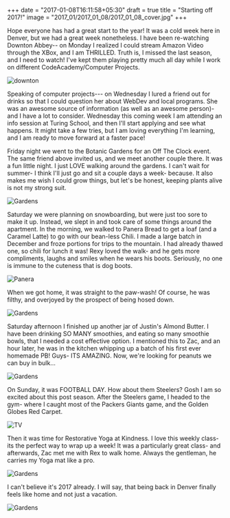 +++
date = "2017-01-08T16:11:58+05:30"
draft = true
title = "Starting off 2017!"
image = "2017_01/2017_01_08/2017_01_08_cover.jpg"
+++

Hope everyone has had a great start to the year! It was a cold week here in Denver, but we had a great week nonetheless. I have been re-watching Downton Abbey-- on Monday I realized I could stream Amazon Video through the XBox, and I am THRILLED. Truth is, I missed the last season, and I need to watch! I've kept them playing pretty much all day while I work on different CodeAcademy/Computer Projects.

![downton](/images/2017_01/2017_01_08/2017_01_08_comp.jpg)

Speaking of computer projects--- on Wednesday I lured a friend out for drinks so that I could question her about WebDev and local programs. She was an awesome source of information (as well as an awesome person)- and I have a lot to consider. Wednesday this coming week I am attending an info session at Turing School, and then I'll start applying and see what happens. It might take a few tries, but I am loving everything I'm learning, and I am ready to move forward at a faster pace!

Friday night we went to the Botanic Gardens for an Off The Clock event. The same friend above invited us, and we meet another couple there. It was a fun little night. I just LOVE walking around the gardens. I can't wait for summer- I think I'll just go and sit a couple days a week- because. It also makes me wish I could grow things, but let's be honest, keeping plants alive is not my strong suit.

![Gardens](/images/2017_01/2017_01_08/2017_01_08_gardens.jpg)


Saturday we were planning on snowboarding, but were just too sore to make it up. Instead, we slept in and took care of some things around the apartment. In the morning, we walked to Panera Bread to get a loaf (and a Caramel Latte) to go with our bean-less Chili. I made a large batch in December and froze portions for trips to the mountain. I had already thawed one, so chili for lunch it was! Rexy loved the walk- and he gets more compliments, laughs and smiles when he wears his boots. Seriously, no one is immune to the cuteness that is dog boots.

 ![Panera](/images/2017_01/2017_01_08/2017_01_08_panera.jpg)

 When we got home, it was straight to the paw-wash! Of course, he was filthy, and overjoyed by the prospect of being hosed down.

 ![Gardens](/images/2017_01/2017_01_08/2017_01_08_dogbath.jpg)

Saturday afternoon I finished up another jar of Justin's Almond Butter. I have been drinking SO MANY smoothies, and eating so many smoothie bowls, that I needed a cost effective option. I mentioned this to Zac, and an hour later, he was in the kitchen whipping up a batch of his first ever homemade PB! Guys- ITS AMAZING. Now, we're looking for peanuts we can buy in bulk...

![Gardens](/images/2017_01/2017_01_08/2017_01_08_pb.jpg)

On Sunday, it was FOOTBALL DAY. How about them Steelers? Gosh I am so excited about this post season. After the Steelers game, I headed to the gym- where I caught most of the Packers Giants game, and the Golden Globes Red Carpet.

![TV](/images/2017_01/2017_01_08/2017_01_08_elip.jpg)

Then it was time for Restorative Yoga at Kindness. I love this weekly class- its the perfect way to wrap up a week! It was a particularly great class- and afterwards, Zac met me with Rex to walk home. Always the gentleman, he carries my Yoga mat like a pro.

![Gardens](/images/2017_01/2017_01_08/2017_01_08_yoga.jpg)

I can't believe it's 2017 already. I will say, that being back in Denver finally feels like home and not just a vacation.

![Gardens](/images/2017_01/2017_01_08/2017_01_08_denver.jpg)
